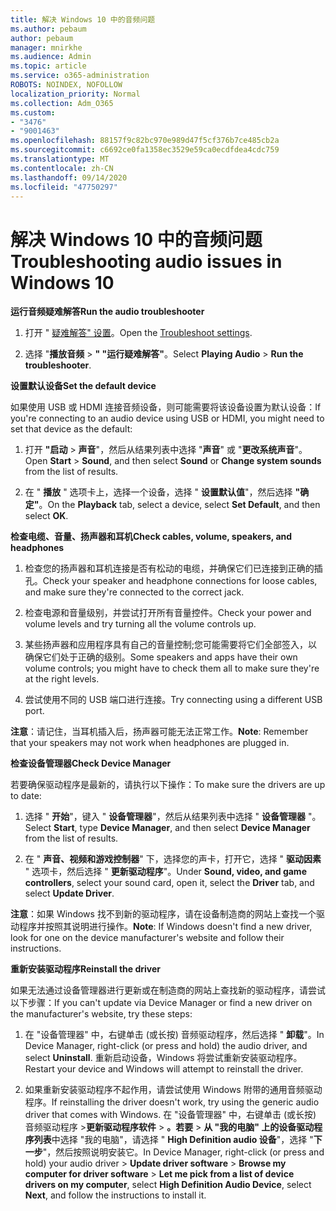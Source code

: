 ```yaml
---
title: 解决 Windows 10 中的音频问题
ms.author: pebaum
author: pebaum
manager: mnirkhe
ms.audience: Admin
ms.topic: article
ms.service: o365-administration
ROBOTS: NOINDEX, NOFOLLOW
localization_priority: Normal
ms.collection: Adm_O365
ms.custom:
- "3476"
- "9001463"
ms.openlocfilehash: 88157f9c82bc970e989d47f5cf376b7ce485cb2a
ms.sourcegitcommit: c6692ce0fa1358ec3529e59ca0ecdfdea4cdc759
ms.translationtype: MT
ms.contentlocale: zh-CN
ms.lasthandoff: 09/14/2020
ms.locfileid: "47750297"
---
```

# <a name="troubleshooting-audio-issues-in-windows-10"></a><span data-ttu-id="ae728-102">解决 Windows 10 中的音频问题</span><span class="sxs-lookup"><span data-stu-id="ae728-102">Troubleshooting audio issues in Windows 10</span></span>

<span data-ttu-id="ae728-103">**运行音频疑难解答**</span><span class="sxs-lookup"><span data-stu-id="ae728-103">**Run the audio troubleshooter**</span></span>

1.  <span data-ttu-id="ae728-104">打开 " [疑难解答" 设置](ms-settings:troubleshoot)。</span><span class="sxs-lookup"><span data-stu-id="ae728-104">Open the [Troubleshoot settings](ms-settings:troubleshoot).</span></span>

2.  <span data-ttu-id="ae728-105">选择 "**播放音频**  >  **" "运行疑难解答"**。</span><span class="sxs-lookup"><span data-stu-id="ae728-105">Select **Playing Audio** > **Run the troubleshooter**.</span></span>

<span data-ttu-id="ae728-106">**设置默认设备**</span><span class="sxs-lookup"><span data-stu-id="ae728-106">**Set the default device**</span></span>

<span data-ttu-id="ae728-107">如果使用 USB 或 HDMI 连接音频设备，则可能需要将该设备设置为默认设备：</span><span class="sxs-lookup"><span data-stu-id="ae728-107">If you're connecting to an audio device using USB or HDMI, you might need to set that device as the default:</span></span>

1. <span data-ttu-id="ae728-108">打开 **"启动**  >  **声音**"，然后从结果列表中选择 "**声音**" 或 "**更改系统声音**"。</span><span class="sxs-lookup"><span data-stu-id="ae728-108">Open **Start** > **Sound**, and then select **Sound** or **Change system sounds** from the list of results.</span></span>

2.  <span data-ttu-id="ae728-109">在 " **播放** " 选项卡上，选择一个设备，选择 " **设置默认值**"，然后选择 **"确定"**。</span><span class="sxs-lookup"><span data-stu-id="ae728-109">On the **Playback** tab, select a device, select **Set Default**, and then select **OK**.</span></span>

<span data-ttu-id="ae728-110">**检查电缆、音量、扬声器和耳机**</span><span class="sxs-lookup"><span data-stu-id="ae728-110">**Check cables, volume, speakers, and headphones**</span></span>

1. <span data-ttu-id="ae728-111">检查您的扬声器和耳机连接是否有松动的电缆，并确保它们已连接到正确的插孔。</span><span class="sxs-lookup"><span data-stu-id="ae728-111">Check your speaker and headphone connections for loose cables, and make sure they're connected to the correct jack.</span></span>

2. <span data-ttu-id="ae728-112">检查电源和音量级别，并尝试打开所有音量控件。</span><span class="sxs-lookup"><span data-stu-id="ae728-112">Check your power and volume levels and try turning all the volume controls up.</span></span>

3. <span data-ttu-id="ae728-113">某些扬声器和应用程序具有自己的音量控制;您可能需要将它们全部签入，以确保它们处于正确的级别。</span><span class="sxs-lookup"><span data-stu-id="ae728-113">Some speakers and apps have their own volume controls; you might have to check them all to make sure they're at the right levels.</span></span>

4. <span data-ttu-id="ae728-114">尝试使用不同的 USB 端口进行连接。</span><span class="sxs-lookup"><span data-stu-id="ae728-114">Try connecting using a different USB port.</span></span>

<span data-ttu-id="ae728-115">**注意**：请记住，当耳机插入后，扬声器可能无法正常工作。</span><span class="sxs-lookup"><span data-stu-id="ae728-115">**Note**: Remember that your speakers may not work when headphones are plugged in.</span></span>

<span data-ttu-id="ae728-116">**检查设备管理器**</span><span class="sxs-lookup"><span data-stu-id="ae728-116">**Check Device Manager**</span></span>

<span data-ttu-id="ae728-117">若要确保驱动程序是最新的，请执行以下操作：</span><span class="sxs-lookup"><span data-stu-id="ae728-117">To make sure the drivers are up to date:</span></span>

1. <span data-ttu-id="ae728-118">选择 " **开始**"，键入 " **设备管理器**"，然后从结果列表中选择 " **设备管理器** "。</span><span class="sxs-lookup"><span data-stu-id="ae728-118">Select **Start**, type **Device Manager**, and then select **Device Manager** from the list of results.</span></span>

2. <span data-ttu-id="ae728-119">在 " **声音、视频和游戏控制器**" 下，选择您的声卡，打开它，选择 " **驱动因素** " 选项卡，然后选择 " **更新驱动程序**"。</span><span class="sxs-lookup"><span data-stu-id="ae728-119">Under **Sound, video, and game controllers**, select your sound card, open it, select the **Driver** tab, and select **Update Driver**.</span></span>

<span data-ttu-id="ae728-120">**注意**：如果 Windows 找不到新的驱动程序，请在设备制造商的网站上查找一个驱动程序并按照其说明进行操作。</span><span class="sxs-lookup"><span data-stu-id="ae728-120">**Note**: If Windows doesn't find a new driver, look for one on the device manufacturer's website and follow their instructions.</span></span>

<span data-ttu-id="ae728-121">**重新安装驱动程序**</span><span class="sxs-lookup"><span data-stu-id="ae728-121">**Reinstall the driver**</span></span>

<span data-ttu-id="ae728-122">如果无法通过设备管理器进行更新或在制造商的网站上查找新的驱动程序，请尝试以下步骤：</span><span class="sxs-lookup"><span data-stu-id="ae728-122">If you can't update via Device Manager or find a new driver on the manufacturer's website, try these steps:</span></span>

1. <span data-ttu-id="ae728-123">在 "设备管理器" 中，右键单击 (或长按) 音频驱动程序，然后选择 " **卸载**"。</span><span class="sxs-lookup"><span data-stu-id="ae728-123">In Device Manager, right-click (or press and hold) the audio driver, and select **Uninstall**.</span></span> <span data-ttu-id="ae728-124">重新启动设备，Windows 将尝试重新安装驱动程序。</span><span class="sxs-lookup"><span data-stu-id="ae728-124">Restart your device and Windows will attempt to reinstall the driver.</span></span>

2. <span data-ttu-id="ae728-125">如果重新安装驱动程序不起作用，请尝试使用 Windows 附带的通用音频驱动程序。</span><span class="sxs-lookup"><span data-stu-id="ae728-125">If reinstalling the driver doesn't work, try using the generic audio driver that comes with Windows.</span></span> <span data-ttu-id="ae728-126">在 "设备管理器" 中，右键单击 (或长按) 音频驱动程序 >**更新驱动程序软件**  >  **。若要**  >  **从 "我的电脑" 上的设备驱动程序列表**中选择 "我的电脑"，请选择 " **High Definition audio 设备**"，选择 "**下一步**"，然后按照说明安装它。</span><span class="sxs-lookup"><span data-stu-id="ae728-126">In Device Manager, right-click (or press and hold) your audio driver > **Update driver software** > **Browse my computer for driver software** > **Let me pick from a list of device drivers on my computer**, select **High Definition Audio Device**, select **Next**, and follow the instructions to install it.</span></span>
